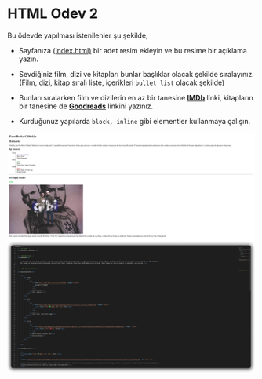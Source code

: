 # HTML Odev 2

Bu ödevde yapılması istenilenler şu şekilde;

- Sayfanıza [(index.html)](https://github.com/FuatBerke/kodluyoruz-odevler/blob/main/HTML%20Odev2/htmlodev2.html) bir adet resim ekleyin ve bu resime bir açıklama yazın.

- Sevdiğiniz film, dizi ve kitapları bunlar başlıklar olacak şekilde sıralayınız. (Film, dizi, kitap sıralı liste, içerikleri `bullet list` olacak şekilde)

- Bunları sıralarken film ve dizilerin en az bir tanesine [**IMDb**](https://www.imdb.com/) linki, kitapların bir tanesine de  [**Goodreads**](https://www.goodreads.com/)  linkini yazınız.

- Kurduğunuz yapılarda `block, inline` gibi elementler kullanmaya çalışın.

![](htmlodev2.png)